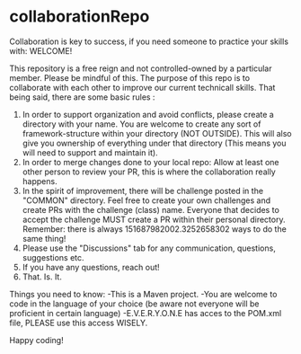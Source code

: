 # collaborationRepo
Collaboration is key to success, if you need someone to practice your skills with: WELCOME! 

This repository is a free reign and not controlled-owned by a particular member. Please be mindful of this. The purpose of this repo is to collaborate with each other to improve our current technicall skills. That being said, there are some basic rules :
1. In order to support organization and avoid conflicts, please create a directory with your name. You are welcome to create any sort of framework-structure within your directory (NOT OUTSIDE). This will also give you ownership of everything under that directory (This means you will need to support and maintain it).
2. In order to merge changes done to your local repo: Allow at least one other person to review your PR, this is where the collaboration really happens.
3. In the spirit of improvement, there will be challenge posted in the "COMMON" directory. Feel free to create your own challenges and create PRs with the challenge (class) name. Everyone that decides to accept the challenge MUST create a PR within their personal directory. Remember: there is always 151687982002.3252658302 ways to do the same thing!
4. Please use the "Discussions" tab for any communication, questions, suggestions etc. 
5. If you have any questions, reach out!
6. That. Is. It. 

Things you need to know: 
-This is a Maven project.
-You are welcome to code in the language of your choice (be aware not everyone will be proficient in certain language)
-E.V.E.R.Y.O.N.E has acces to the POM.xml file, PLEASE use this access WISELY.

Happy coding!
